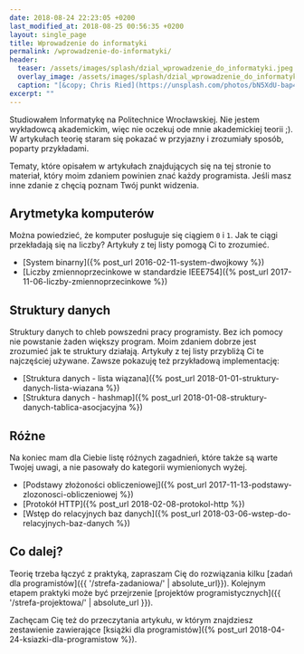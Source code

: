 ```yaml
---
date: 2018-08-24 22:23:05 +0200
last_modified_at: 2018-08-25 00:56:35 +0200
layout: single_page
title: Wprowadzenie do informatyki
permalink: /wprowadzenie-do-informatyki/
header:
  teaser: /assets/images/splash/dzial_wprowadzenie_do_informatyki.jpeg
  overlay_image: /assets/images/splash/dzial_wprowadzenie_do_informatyki.jpeg
  caption: "[&copy; Chris Ried](https://unsplash.com/photos/bN5XdU-bap4)"
excerpt: ""
---
```


Studiowałem Informatykę na Politechnice Wrocławskiej. Nie jestem wykładowcą akademickim, więc nie oczekuj ode mnie akademickiej teorii ;). W artykułach teorię staram się pokazać w przyjazny i zrozumiały sposób, poparty przykładami. 

Tematy, które opisałem w artykułach znajdujących się na tej stronie to materiał, który moim zdaniem powinien znać każdy programista. Jeśli masz inne zdanie z chęcią poznam Twój punkt widzenia.

## Arytmetyka komputerów

Można powiedzieć, że komputer posługuje się ciągiem `0` i `1`. Jak te ciągi przekładają się na liczby? Artykuły z tej listy pomogą Ci to zrozumieć.

* [System binarny]({% post_url 2016-02-11-system-dwojkowy %})
* [Liczby zmiennoprzecinkowe w standardzie IEEE754]({% post_url 2017-11-06-liczby-zmiennoprzecinkowe %})

## Struktury danych

Struktury danych to chleb powszedni pracy programisty. Bez ich pomocy nie powstanie żaden większy program. Moim zdaniem dobrze jest zrozumieć jak te struktury działają. Artykuły z tej listy przybliżą Ci te najczęściej używane. Zawsze pokazuję też przykładową implementację:

* [Struktura danych - lista wiązana]({% post_url 2018-01-01-struktury-danych-lista-wiazana %})
* [Struktura danych - hashmap]({% post_url 2018-01-08-struktury-danych-tablica-asocjacyjna %})

## Różne

Na koniec mam dla Ciebie listę różnych zagadnień, które także są warte Twojej uwagi, a nie pasowały do kategorii wymienionych wyżej.

* [Podstawy złożoności obliczeniowej]({% post_url 2017-11-13-podstawy-zlozonosci-obliczeniowej %})
* [Protokół HTTP]({% post_url 2018-02-08-protokol-http %})
* [Wstęp do relacyjnych baz danych]({% post_url 2018-03-06-wstep-do-relacyjnych-baz-danych %})

## Co dalej?

Teorię trzeba łączyć z praktyką, zapraszam Cię do rozwiązania kilku [zadań dla programistów]({{ '/strefa-zadaniowa/' | absolute_url}}). Kolejnym etapem praktyki może być przejrzenie [projektów programistycznych]({{ '/strefa-projektowa/' | absolute_url }}).

Zachęcam Cię też do przeczytania artykułu, w którym znajdziesz zestawienie zawierające [książki dla programistów]({% post_url 2018-04-24-ksiazki-dla-programistow %}).
